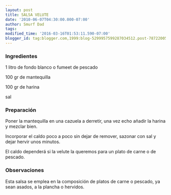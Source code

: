 ```yaml
---
layout: post
title: SALSA VELUTE
date: '2010-06-07T04:30:00.000-07:00'
author: Smurf Dad
tags: 
modified_time: '2016-03-16T01:53:11.590-07:00'
blogger_id: tag:blogger.com,1999:blog-5299957599287034512.post-7872200571823983765
---
```


<h3>Ingredientes</h3>

1 litro de fondo blanco o fumeet de pescado

100 gr de mantequilla

100 gr de harina

sal

<h3>Preparación</h3>

Poner la mantequilla en una cazuela a derretir, una vez echo añadir la harina y mezclar bien.

Incorporar el caldo poco a poco sin dejar de remover, sazonar con sal y dejar hervir unos minutos.

El caldo dependerá si la velute la queremos para un plato de carne o de pescado.

<h3>Observaciones</h3>

Esta salsa se emplea en la composición de platos de carne o pescado, ya sean asados, a la plancha o hervidos.


